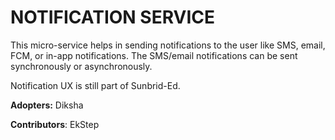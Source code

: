 # NOTIFICATION SERVICE

This micro-service helps in sending notifications to the user like SMS, email, FCM, or in-app notifications. The SMS/email notifications can be sent synchronously or asynchronously.

Notification UX is still part of Sunbrid-Ed.

**Adopters:** Diksha

**Contributors**: EkStep

